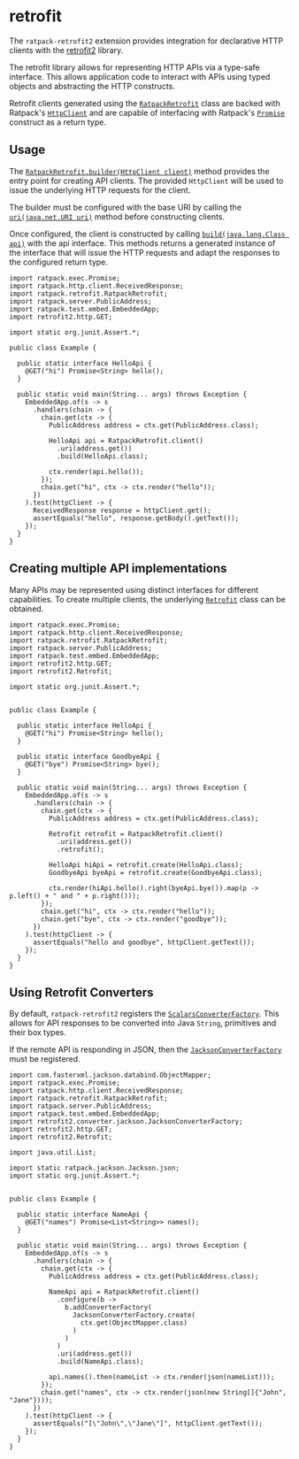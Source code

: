 # retrofit

The `ratpack-retrofit2` extension provides integration for declarative HTTP clients with the [retrofit2](http://square.github.io/retrofit) library.

The retrofit library allows for representing HTTP APIs via a type-safe interface.
This allows application code to interact with APIs using typed objects and abstracting the HTTP constructs.

Retrofit clients generated using the [`RatpackRetrofit`](api/ratpack/retrofit/RatpackRetrofit.html) class are backed with
Ratpack's [`HttpClient`](api/ratpack/http/client/HttpClient.html) and are capable of interfacing with 
Ratpack's [`Promise`](api/ratpack/exec/Promise.html) construct as a return type.


## Usage

The [`RatpackRetrofit.builder(HttpClient client)`](api/ratpack/retrofit/RatpackRetrofit.html#builder)
method provides the entry point for creating API clients.
The provided `HttpClient` will be used to issue the underlying HTTP requests for the client.

The builder must be configured with the base URI by calling the [`uri(java.net.URI uri)`](api/ratpack/retrofit/RatpackRetrofit.Builder.html#uri-java.net.URI-)
method before constructing clients.

Once configured, the client is constructed by calling [`build(java.lang.Class api)`](api/ratpack/retrofit/RatpackRetrofit.Builder.html#build-java.lang.Class-)
with the api interface. 
This methods returns a generated instance of the interface that will issue the HTTP requests and adapt the responses to the
configured return type.

```language-java
import ratpack.exec.Promise;
import ratpack.http.client.ReceivedResponse;
import ratpack.retrofit.RatpackRetrofit;
import ratpack.server.PublicAddress;
import ratpack.test.embed.EmbeddedApp;
import retrofit2.http.GET;

import static org.junit.Assert.*;

public class Example {

  public static interface HelloApi {
    @GET("hi") Promise<String> hello();
  }

  public static void main(String... args) throws Exception {
    EmbeddedApp.of(s -> s
      .handlers(chain -> {
        chain.get(ctx -> {
          PublicAddress address = ctx.get(PublicAddress.class);
          
          HelloApi api = RatpackRetrofit.client()
            .uri(address.get())
            .build(HelloApi.class);
            
          ctx.render(api.hello());
        });
        chain.get("hi", ctx -> ctx.render("hello"));
      })
    ).test(httpClient -> {
      ReceivedResponse response = httpClient.get();
      assertEquals("hello", response.getBody().getText());
    });
  }
}
```

## Creating multiple API implementations

Many APIs may be represented using distinct interfaces for different capabilities. 
To create multiple clients, the underlying [`Retrofit`](https://square.github.io/retrofit/2.x/retrofit/retrofit2/Retrofit.html) class can be obtained.

```language-java
import ratpack.exec.Promise;
import ratpack.http.client.ReceivedResponse;
import ratpack.retrofit.RatpackRetrofit;
import ratpack.server.PublicAddress;
import ratpack.test.embed.EmbeddedApp;
import retrofit2.http.GET;
import retrofit2.Retrofit;

import static org.junit.Assert.*;

  
public class Example {

  public static interface HelloApi {
    @GET("hi") Promise<String> hello();
  }
  
  public static interface GoodbyeApi {
    @GET("bye") Promise<String> bye();
  }

  public static void main(String... args) throws Exception {
    EmbeddedApp.of(s -> s
      .handlers(chain -> {
        chain.get(ctx -> {
          PublicAddress address = ctx.get(PublicAddress.class);
          
          Retrofit retrofit = RatpackRetrofit.client()
            .uri(address.get())
            .retrofit();
            
          HelloApi hiApi = retrofit.create(HelloApi.class);
          GoodbyeApi byeApi = retrofit.create(GoodbyeApi.class);
            
          ctx.render(hiApi.hello().right(byeApi.bye()).map(p -> p.left() + " and " + p.right()));
        });
        chain.get("hi", ctx -> ctx.render("hello"));
        chain.get("bye", ctx -> ctx.render("goodbye"));
      })
    ).test(httpClient -> {
      assertEquals("hello and goodbye", httpClient.getText());
    });
  }
}
```

## Using Retrofit Converters

By default, `ratpack-retrofit2` registers the [`ScalarsConverterFactory`](http://square.github.io/retrofit/2.x/converter-scalars/retrofit2/converter/scalars/ScalarsConverterFactory.html).
This allows for API responses to be converted into Java `String`, primitives and their box types.

If the remote API is responding in JSON, then the [`JacksonConverterFactory`](http://square.github.io/retrofit/2.x/converter-jackson/retrofit2/converter/jackson/JacksonConverterFactory.html) must be registered.

```language-java
import com.fasterxml.jackson.databind.ObjectMapper;
import ratpack.exec.Promise;
import ratpack.http.client.ReceivedResponse;
import ratpack.retrofit.RatpackRetrofit;
import ratpack.server.PublicAddress;
import ratpack.test.embed.EmbeddedApp;
import retrofit2.converter.jackson.JacksonConverterFactory;
import retrofit2.http.GET;
import retrofit2.Retrofit;

import java.util.List;

import static ratpack.jackson.Jackson.json;
import static org.junit.Assert.*;

  
public class Example {

  public static interface NameApi {
    @GET("names") Promise<List<String>> names();
  }

  public static void main(String... args) throws Exception {
    EmbeddedApp.of(s -> s
      .handlers(chain -> {
        chain.get(ctx -> {
          PublicAddress address = ctx.get(PublicAddress.class);
          
          NameApi api = RatpackRetrofit.client()
            .configure(b -> 
              b.addConverterFactory(
                JacksonConverterFactory.create(
                  ctx.get(ObjectMapper.class)
                )
              )
            )
            .uri(address.get())
            .build(NameApi.class);
            
          api.names().then(nameList -> ctx.render(json(nameList)));  
        });
        chain.get("names", ctx -> ctx.render(json(new String[]{"John", "Jane"})));
      })
    ).test(httpClient -> {
      assertEquals("[\"John\",\"Jane\"]", httpClient.getText());
    });
  }
}
```



